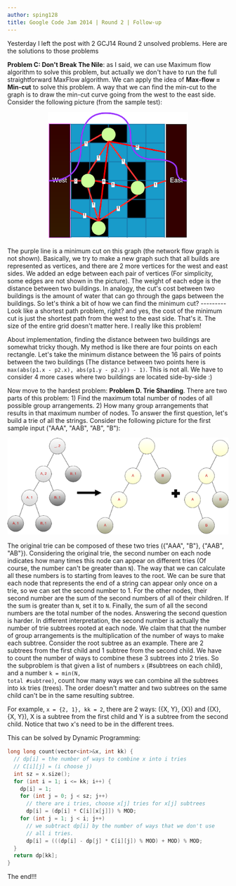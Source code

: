 ```yaml
---
author: sping128
title: Google Code Jam 2014 | Round 2 | Follow-up
---
```

Yesterday I left the post with 2 GCJ14 Round 2 unsolved problems. Here are the solutions to those problems

**Problem C: Don't Break The Nile**: as I said, we can use Maximum flow algorithm to solve this problem, but actually we don't have to run the full straightforward MaxFlow algorithm. We can apply the idea of **Max-flow = Min-cut** to solve this problem. A way that we can find the min-cut to the graph is to draw the min-cut curve going from the west to the east side. Consider the following picture (from the sample test):

<p align="center">
  <img src="/img/post-2014-06-01-p1.png">
</p>

The purple line is a minimum cut on this graph (the network flow graph is not shown). Basically, we try to make a new graph such that all builds are represented as vertices, and there are 2 more vertices for the west and east sides. We added an edge between each pair of vertices (For simplicity, some edges are not shown in the picture). The weight of each edge is the distance between two buildings. In analogy, the cut's cost between two buildings is the amount of water that can go through the gaps between the buildings. So let's think a bit of how we can find the minimum cut? --------- Look like a shortest path problem, right? and yes, the cost of the minimum cut is just the shortest path from the west to the east side. That's it. The size of the entire grid doesn't matter here. I really like this problem!

About implementation, finding the distance between two buildings are somewhat tricky though. My method is like there are four points on each rectangle. Let's take the minimum distance between the 16 pairs of points between the two buildings (The distance between two points here is <code>max(abs(p1.x - p2.x), abs(p1.y - p2.y)) - 1)</code>. This is not all. We have to consider 4 more cases where two buildings are located side-by-side :)

Now move to the hardest problem: **Problem D. Trie Sharding**. There are two parts of this problem: 1) Find the maximum total number of nodes of all possible group arrangements. 2) How many group arrangements that results in that maximum number of nodes. To answer the first question, let's build a trie of all the strings. Consider the following picture for the first sample input ("AAA", "AAB", "AB", "B"):

<p align="center">
  <img src="/img/post-2014-06-01-p2.png">
</p>

The original trie can be composed of these two tries ({"AAA", "B"}, {"AAB", "AB"}). Considering the original trie, the second number on each node indicates how many times this node can appear on different tries (Of course, the number can't be greater than <code>N</code>). The way that we can calculate all these numbers is to starting from leaves to the root. We can be sure that each node that represents the end of a string can appear only once on a trie, so we can set the second number to 1. For the other nodes, their second number are the sum of the second numbers of all of their children. If the sum is greater than <code>N</code>, set it to <code>N</code>. Finally, the sum of all the second numbers are the total number of the nodes. Answering the second question is harder. In different interpretation, the second number is actually the number of trie subtrees rooted at each node. We claim that that the number of group arrangements is the multiplication of the number of ways to make each subtree. Consider the root subtree as an example. There are 2 subtrees from the first child and 1 subtree from the second child. We have to count the number of ways to combine these 3 subtrees into 2 tries. So the subproblem is that given a list of numbers <code>x</code> (#subtrees on each child), and a number <code>k = min(N, total #subtree)</code>, count how many ways we can combine all the subtrees into <code>kk</code> tries (trees). The order doesn't matter and two subtrees on the same child can't be in the same resulting subtree.

For example, <code>x = {2, 1}, kk = 2</code>, there are 2 ways: ({X, Y}, {X}) and ({X}, {X, Y}), X is a subtree from the first child and Y is a subtree from the second child. Notice that two x's need to be in the different trees.

This can be solved by Dynamic Programming:

```cpp
long long count(vector<int>&x, int kk) {
  // dp[i] = the number of ways to combine x into i tries
  // C[i][j] = (i choose j)
  int sz = x.size();
  for (int i = 1; i <= kk; i++) {
    dp[i] = 1;
    for (int j = 0; j < sz; j++)
      // there are i tries, choose x[j] tries for x[j] subtrees
      dp[i] = (dp[i] * C[i][x[j]]) % MOD;
    for (int j = 1; j < i; j++)
      // we subtract dp[i] by the number of ways that we don't use
      // all i tries.
      dp[i] = (((dp[i] - dp[j] * C[i][j]) % MOD) + MOD) % MOD;
  }
  return dp[kk];
}
```

The end!!!
